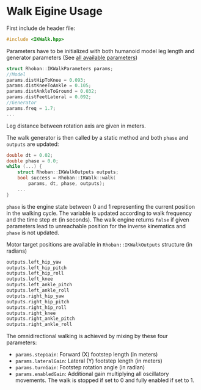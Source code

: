 # Walk Eigine Usage

First include de header file:
```cpp
#include <IKWalk.hpp>
```

Parameters have to be initialized with
both humanoid model leg length and generator parameters
(See [all available parameters](parameters.md))
```cpp
struct Rhoban::IKWalkParameters params;
//Model
params.distHipToKnee = 0.093;
params.distKneeToAnkle = 0.105;
params.distAnkleToGround = 0.032;
params.distFeetLateral = 0.092;
//Generator
params.freq = 1.7;
...
```
Leg distance between rotation axis are given in meters.

The walk generator is then called by a static method and both
```phase``` and ```outputs``` are updated:
```cpp
double dt = 0.02;
double phase = 0.0;
while (...) {
    struct Rhoban::IKWalkOutputs outputs;
    bool success = Rhoban::IKWalk::walk(
        params, dt, phase, outputs);
    ...
}
```
```phase``` is the engine state between 0 and 1 representing the current position
in the walking cycle. The variable is updated according to walk frequency and
the time step ```dt``` (in seconds). 
The walk engine returns ```false``` if given parameters lead to unreachable position
for the inverse kinematics and ```phase``` is not updated.

Motor target positions are available in ```Rhoban::IKWalkOutputs``` structure (in radians)
```cpp
outputs.left_hip_yaw
outputs.left_hip_pitch
outputs.left_hip_roll
outputs.left_knee
outputs.left_ankle_pitch
outputs.left_ankle_roll
outputs.right_hip_yaw
outputs.right_hip_pitch
outputs.right_hip_roll
outputs.right_knee
outputs.right_ankle_pitch
outputs.right_ankle_roll
```

The omnidirectional walking is achieved by mixing by these four parameters:
* ```params.stepGain```: Forward (X) footstep length (in meters)
* ```params.lateralGain```: Lateral (Y) footstep length (in meters)
* ```params.turnGain```: Footstep rotation angle (in radian)
* ```params.enabledGain```: Additional gain multiplying all oscillatory movements. The walk is stopped if set to 0 and fully enabled if set to 1.

